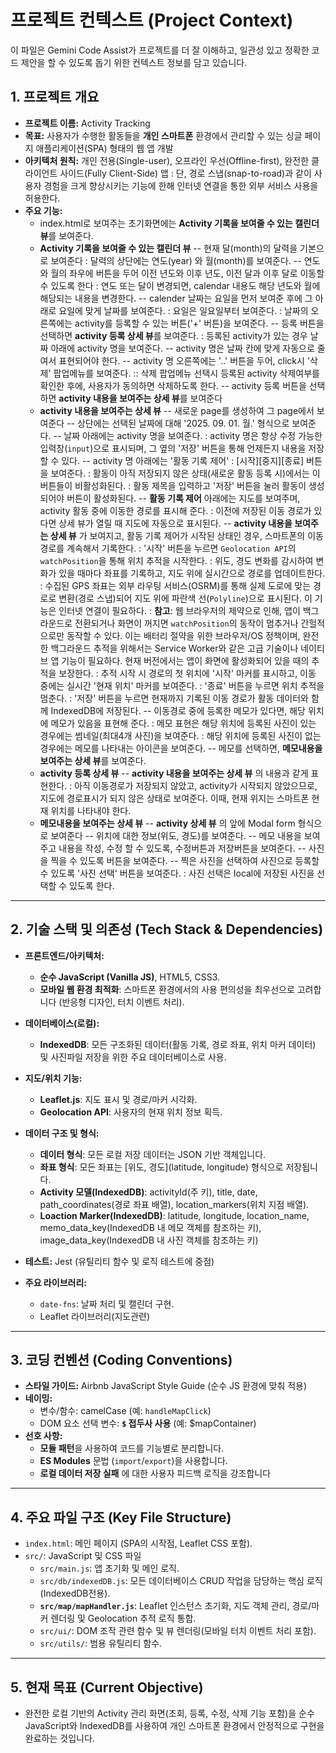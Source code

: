 # 프로젝트 컨텍스트 (Project Context)

이 파일은 Gemini Code Assist가 프로젝트를 더 잘 이해하고, 일관성 있고 정확한 코드 제안을 할 수 있도록 돕기 위한 컨텍스트 정보를 담고 있습니다.

## 1. 프로젝트 개요

- **프로젝트 이름:** Activity Tracking
- **목표:** 사용자가 수행한 활동들을 **개인 스마트폰** 환경에서 관리할 수 있는 싱글 페이지 애플리케이션(SPA) 형태의 웹 앱 개발
- **아키텍처 원칙:** 개인 전용(Single-user), 오프라인 우선(Offline-first), 완전한 클라이언트 사이드(Fully Client-Side) 앱
    : 단, 경로 스냅(snap-to-road)과 같이 사용자 경험을 크게 향상시키는 기능에 한해 인터넷 연결을 통한 외부 서비스 사용을 허용한다.
- **주요 기능:**
    - index.html로 보여주는 초기화면에는 **Activity 기록을 보여줄 수 있는 캘린더 뷰**를 보여준다.
    - **Activity 기록을 보여줄 수 있는 캘린더 뷰**
        -- 현재 달(month)의 달력을 기본으로 보여준다
            : 달력의 상단에는 연도(year) 와 월(month)를 보여준다.
                -- 연도와 월의 좌우에 버튼을 두어 이전 년도와 이후 년도, 이전 달과 이후 달로 이동할 수 있도록 한다
                    : 연도 또는 달이 변경되면, calendar 내용도 해당 년도와 월에 해당되는 내용을 변경한다.
        -- calender 날짜는 요일을 먼저 보여준 후에 그 아래로 요일에 맞게 날짜를 보여준다. 
            : 요일은 일요일부터 보여준다.
            : 날짜의 오른쪽에는 activity를 등록할 수 있는 버튼('+' 버튼)을 보여준다.
                -- 등록 버튼을 선택하면 **activity 등록 상세 뷰**를 보여준다.
            : 등록된 activity가 있는 경우 날짜 아래에 activity 명을 보여준다.
                -- activity 명은 날짜 칸에 맞게 자동으로 줄여서 표현되어야 한다.
                -- activity 명 오른쪽에는 '..' 버튼을 두어, click시 '삭제' 팝업메뉴를 보여준다.
                    :: 삭제 팝업메뉴 선택시 등록된 activity 삭제여부를 확인한 후에, 사용자가 동의하면 삭제하도록 한다.
        -- activity 등록 버튼을 선택하면 **activity 내용을 보여주는 상세 뷰**를 보여준다
    - **activity 내용을 보여주는 상세 뷰**
        -- 새로운 page를 생성하여 그 page에서 보여준다
        -- 상단에는 선택된 날짜에 대해 '2025. 09. 01. 월.' 형식으로 보여준다.
        -- 날짜 아래에는 activity 명을 보여준다.
            : activity 명은 항상 수정 가능한 입력창(`input`)으로 표시되며, 그 옆의 '저장' 버튼을 통해 언제든지 내용을 저장할 수 있다.
        -- activity 명 아래에는 '활동 기록 제어' : [시작][중지][종료] 버튼을 보여준다.
            : 활동이 아직 저장되지 않은 상태(새로운 활동 등록 시)에서는 이 버튼들이 비활성화된다.
            : 활동 제목을 입력하고 '저장' 버튼을 눌러 활동이 생성되어야 버튼이 활성화된다.
        -- **활동 기록 제어** 아래에는 지도를 보여주며, activity 활동 중에 이동한 경로를 표시해 준다.
            : 이전에 저장된 이동 경로가 있다면 상세 뷰가 열릴 때 지도에 자동으로 표시된다.
        -- **activity 내용을 보여주는 상세 뷰** 가 보여지고, 활동 기록 제어가 시작된 상태인 경우, 스마트폰의 이동 경로를 계속해서 기록한다.
            : '시작' 버튼을 누르면 `Geolocation API`의 `watchPosition`을 통해 위치 추적을 시작한다.
            : 위도, 경도 변화를 감시하여 변화가 있을 때마다 좌표를 기록하고, 지도 위에 실시간으로 경로를 업데이트한다.
            : 수집된 GPS 좌표는 외부 라우팅 서비스(OSRM)를 통해 실제 도로에 맞는 경로로 변환(경로 스냅)되어 지도 위에 파란색 선(`Polyline`)으로 표시된다. 이 기능은 인터넷 연결이 필요하다.
            : **참고**: 웹 브라우저의 제약으로 인해, 앱이 백그라운드로 전환되거나 화면이 꺼지면 `watchPosition`의 동작이 멈추거나 간헐적으로만 동작할 수 있다. 이는 배터리 절약을 위한 브라우저/OS 정책이며, 완전한 백그라운드 추적을 위해서는 Service Worker와 같은 고급 기술이나 네이티브 앱 기능이 필요하다. 현재 버전에서는 앱이 화면에 활성화되어 있을 때의 추적을 보장한다.
            : 추적 시작 시 경로의 첫 위치에 '시작' 마커를 표시하고, 이동 중에는 실시간 '현재 위치' 마커를 보여준다.
            : '종료' 버튼을 누르면 위치 추적을 멈춘다.
            : '저장' 버튼을 누르면 현재까지 기록된 이동 경로가 활동 데이터와 함께 IndexedDB에 저장된다.
        -- 이동경로 중에 등록한 메모가 있다면, 해당 위치에 메모가 있음을 표현해 준다.
            : 메모 표현은 해당 위치에 등록된 사진이 있는 경우에는 썸네일(최대4개 사진)을 보여준다.
            : 해당 위치에 등록된 사진이 없는 경우에는 메모를 나타내는 아이콘을 보여준다.
        -- 메모를 선택하면, **메모내용을 보여주는 상세 뷰**를 보여준다.
    - **activity 등록 상세 뷰**
        -- **activity 내용을 보여주는 상세 뷰** 의 내용과 같게 표현한다.
            : 아직 이동경로가 저장되지 않았고, activity가 시작되지 않았으므로, 지도에 경로표시가 되지 않은 상태로 보여준다. 이때, 현재 위지는 스마트폰 현재 위치를 나타내야 한다.
    - **메모내용을 보여주는 상세 뷰**
        -- **activity 상세 뷰** 의 앞에 Modal form 형식으로 보여준다
        -- 위치에 대한 정보(위도, 경도)를 보여준다.
        -- 메모 내용을 보여주고 내용을 작성, 수정 할 수 있도록, 수정버튼과 저장버튼을 보여준다.
        -- 사진을 찍을 수 있도록 버튼을 보여준다.
        -- 찍은 사진을 선택하여 사진으로 등록할 수 있도록 '사진 선택' 버튼을 보여준다.
            : 사진 선택은 local에 저장된 사진을 선택할 수 있도록 한다.
---

## 2. 기술 스택 및 의존성 (Tech Stack & Dependencies)

- **프론트엔드/아키텍처:**
    - **순수 JavaScript (Vanilla JS)**, HTML5, CSS3.
    - **모바일 웹 환경 최적화**: 스마트폰 환경에서의 사용 편의성을 최우선으로 고려합니다 (반응형 디자인, 터치 이벤트 처리).
- **데이터베이스(로컬):**
   - **IndexedDB**: 모든 구조화된 데이터(활동 기록, 경로 좌표, 위치 마커 데이터) 및 사진파일 저장을 위한 주요 데이터베이스로 사용.
- **지도/위치 기능:**
    - **Leaflet.js**: 지도 표시 및 경로/마커 시각화.
    - **Geolocation API**: 사용자의 현재 위치 정보 획득.

- **데이터 구조 및 형식:**
    - **데이터 형식**: 모든 로컬 저장 데이터는 JSON 기반 객체입니다.
    - **좌표 형식**: 모든 좌표는 [위도, 경도](latitude, longitude) 형식으로 저장됩니다.
    - **Activity 모델(IndexedDB)**: activityId(주 키), title, date, path_coordinates(경로 좌표 배열), location_markers(위치 지점 배열).
    - **Loaction Marker(IndexedDB)**: latitude, longitude, location_name, memo_data_key(IndexedDB 내 메모 객체를 참조하는 키), image_data_key(IndexedDB 내 사진 객체를 참조하는 키)
- **테스트:** Jest (유틸리티 함수 및 로직 테스트에 중점)
- **주요 라이브러리:**
    - `date-fns`: 날짜 처리 및 캘린더 구현.
    - Leaflet 라이브러리(지도관련)

---

## 3. 코딩 컨벤션 (Coding Conventions)

- **스타일 가이드:** Airbnb JavaScript Style Guide (순수 JS 환경에 맞춰 적용)
- **네이밍:**
    - 변수/함수: camelCase (예: `handleMapClick`)
    - DOM 요소 선택 변수: **`$` 접두사 사용** (예: $\text{\$mapContainer}$)
- **선호 사항:**
    - **모듈 패턴**을 사용하여 코드를 기능별로 분리합니다.
    - **ES Modules** 문법 (`import`/`export`)을 사용합니다.
    - **로컬 데이터 저장 실패** 에 대한 사용자 피드백 로직을 강조합니다
---

## 4. 주요 파일 구조 (Key File Structure)

- `index.html`: 메인 페이지 (SPA의 시작점, $\text{Leaflet}$ CSS 포함).
- `src/`: JavaScript 및 CSS 파일
    - `src/main.js`: 앱 초기화 및 메인 로직.
    - `src/db/indexedDB.js`: 모든 데이터베이스 CRUD 작업을 담당하는 핵심 로직(IndexedDB전용).
    - **`src/map/mapHandler.js`**: Leaflet 인스턴스 초기화, 지도 객체 관리, 경로/마커 렌더링 및 Geolocation 추적 로직 통합.
    - `src/ui/`: DOM 조작 관련 함수 및 뷰 렌더링(모바일 터치 이벤트 처리 포함).
    - `src/utils/`: 범용 유틸리티 함수.

---

## 5. 현재 목표 (Current Objective)

- 완전한 로컬 기반의 Activity 관리 화면(조회, 등록, 수정, 삭제 기능 포함)을 순수 JavaScript와 IndexedDB를 사용하여 개인 스마트폰 환경에서 안정적으로 구현을 완료하는 것입니다.